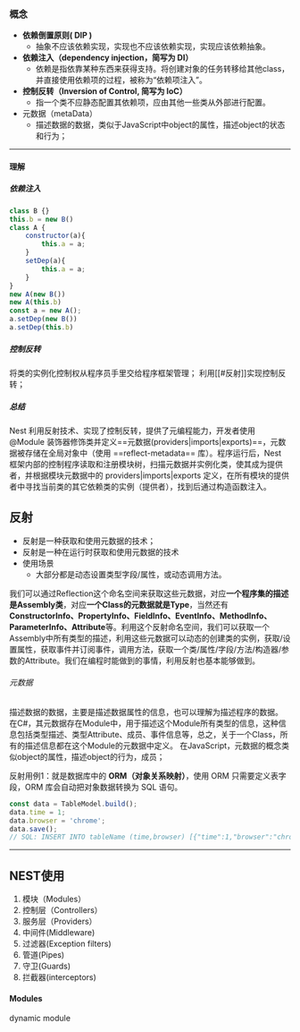 ### 概念  
- **依赖倒置原则( DIP )**
    - 抽象不应该依赖实现，实现也不应该依赖实现，实现应该依赖抽象。
-   **依赖注入（dependency injection，简写为 DI）**
	- 依赖是指依靠某种东西来获得支持。将创建对象的任务转移给其他class，并直接使用依赖项的过程，被称为“依赖项注入”。
-   **控制反转（Inversion of Control, 简写为 IoC）**
	- 指一个类不应静态配置其依赖项，应由其他一些类从外部进行配置。
-  元数据（metaData）
	- 描述数据的数据，类似于JavaScript中object的属性，描述object的状态和行为；
---

#### 理解
##### 依赖注入
```js
class B {}
this.b = new B()
class A {
	constructor(a){
		this.a = a;
	}
	setDep(a){
		this.a = a;
	}
}
new A(new B())
new A(this.b)
const a = new A();
a.setDep(new B())
a.setDep(this.b)
```

##### 控制反转
将类的实例化控制权从程序员手里交给程序框架管理；
利用[[#反射]]实现控制反转；

##### 总结
Nest 利用反射技术、实现了控制反转，提供了元编程能力，开发者使用 @Module 装饰器修饰类并定义==元数据(providers|imports|exports)==，元数据被存储在全局对象中（使用 ==reflect-metadata== 库）。程序运行后，Nest 框架内部的控制程序读取和注册模块树，扫描元数据并实例化类，使其成为提供者，并根据模块元数据中的 providers|imports|exports 定义，在所有模块的提供者中寻找当前类的其它依赖类的实例（提供者），找到后通过构造函数注入。














## 反射
- 反射是一种获取和使用元数据的技术；
- 反射是一种在运行时获取和使用元数据的技术
- 使用场景
	- 大部分都是动态设置类型字段/属性，或动态调用方法。


我们可以通过Reflection这个命名空间来获取这些元数据，对应**一个程序集的描述是Assembly类**，对应**一个Class的元数据就是Type**，当然还有**ConstructorInfo、PropertyInfo、FieldInfo、EventInfo、MethodInfo、ParameterInfo、Attribute**等。利用这个反射命名空间，我们可以获取一个Assembly中所有类型的描述，利用这些元数据可以动态的创建类的实例，获取/设置属性，获取事件并订阅事件，调用方法，获取一个类/属性/字段/方法/构造器/参数的Attribute。我们在编程时能做到的事情，利用反射也基本能够做到。


###### 元数据
描述数据的数据，主要是描述数据属性的信息，也可以理解为描述程序的数据。
在C#，其元数据存在Module中，用于描述这个Module所有类型的信息，这种信息包括类型描述、类型Attribute、成员、事件信息等，总之，关于一个Class，所有的描述信息都在这个Module的元数据中定义。
在JavaScript，元数据的概念类似object的属性，描述object的行为，成员；


反射用例1：就是数据库中的 **ORM（对象关系映射）**，使用 ORM 只需要定义表字段，ORM 库会自动把对象数据转换为 SQL 语句。
```js
const data = TableModel.build();
data.time = 1;
data.browser = 'chrome';
data.save();
// SQL: INSERT INTO tableName (time,browser) [{"time":1,"browser":"chrome"}]
```
---

## NEST使用
1. 模块（Modules）
2. 控制层（Controllers）
3. 服务层（Providers）
4. 中间件(Middleware)
5. 过滤器(Exception filters)
6. 管道(Pipes)
7. 守卫(Guards)
8. 拦截器(interceptors)


#### Modules 
dynamic module

